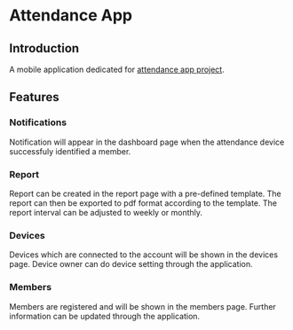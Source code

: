 # Attendance App

## Introduction

A mobile application dedicated for [attendance app project](https://github.com/IlzJokerzlI/COMP6573001-2021-project-aag).

## Features

### Notifications

Notification will appear in the dashboard page when the attendance device successfuly identified a member.

### Report

Report can be created in the report page with a pre-defined template. The report can then be exported to pdf format according to the template. The report interval can be adjusted to weekly or monthly. 

### Devices

Devices which are connected to the account will be shown in the devices page. Device owner can do device setting through the application.

### Members

Members are registered and will be shown in the members page. Further information can be updated through the application.
